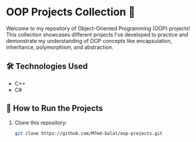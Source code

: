 # OOP Projects Collection 🚀

Welcome to my repository of Object-Oriented Programming (OOP) projects!  
This collection showcases different projects I’ve developed to practice and demonstrate my understanding of OOP concepts like encapsulation, inheritance, polymorphism, and abstraction.

## 🛠️ Technologies Used

- C++
- C#
## 🚀 How to Run the Projects

1. Clone this repository:
   ```bash
   git clone https://github.com/M7md-Galal/oop-projects.git
